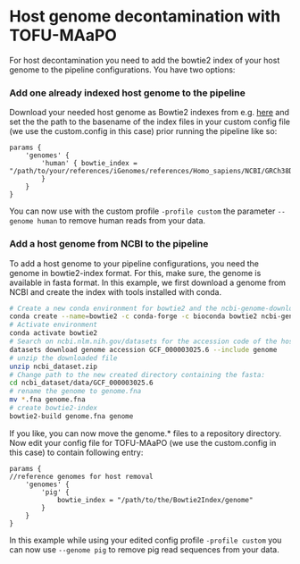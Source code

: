 # Host genome decontamination with TOFU-MAaPO

For host decontamination you need to add the bowtie2 index of your host genome to the pipeline configurations. 
You have two options:
### Add one already indexed host genome to the pipeline
Download your needed host genome as Bowtie2 indexes from e.g. [here](https://benlangmead.github.io/aws-indexes/bowtie) and set the the path to the  basename of the index files in your custom config file (we use the custom.config in this case) prior running the pipeline like so:
```
params {
	'genomes' {
		'human' { bowtie_index = "/path/to/your/references/iGenomes/references/Homo_sapiens/NCBI/GRCh38Decoy/Sequence/Bowtie2Index/genome"
		}
	}
}
```
You can now use with the custom profile `-profile custom` the parameter `--genome human` to remove human reads from your data.
### Add a host genome from NCBI to the pipeline
To add a host genome to your pipeline configurations, you need the genome in bowtie2-index format. For this, make sure, the genome is available in fasta format. In this example, we first download a genome from NCBI and create the index with tools installed with conda.
```bash
# Create a new conda environment for bowtie2 and the ncbi-genome-download tool
conda create --name=bowtie2 -c conda-forge -c bioconda bowtie2 ncbi-genome-download unzip
# Activate environment
conda activate bowtie2
# Search on ncbi.nlm.nih.gov/datasets for the accession code of the host genome of your choice, as an example we use pig (Sus scrofa) Sscrofa 11.1:
datasets download genome accession GCF_000003025.6 --include genome
# unzip the downloaded file
unzip ncbi_dataset.zip
# Change path to the new created directory containing the fasta:
cd ncbi_dataset/data/GCF_000003025.6
# rename the genome to genome.fna
mv *.fna genome.fna
# create bowtie2-index
bowtie2-build genome.fna genome
```
If you like, you can now move the genome.* files to a repository directory. Now edit your config file for TOFU-MAaPO (we use the custom.config in this case) to contain following entry:
```
params {
//reference genomes for host removal
	'genomes' {
		'pig' {
			bowtie_index = "/path/to/the/Bowtie2Index/genome"
		}
	}
}
```
In this example while using your edited config profile `-profile custom` you can now use `--genome pig` to remove pig read sequences from your data.